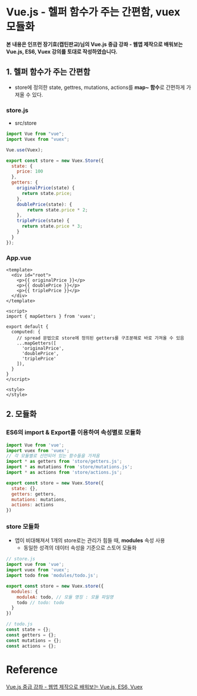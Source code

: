 # Vue.js - 헬퍼 함수가 주는 간편함, vuex 모듈화

**본 내용은 인프런 장기효(캡틴판교)님의 Vue.js 중급 강좌 - 웹앱 제작으로 배워보는 Vue.js, ES6, Vuex 강의를 토대로 작성하였습니다.**



## 1. 헬퍼 함수가 주는 간편함

* store에 정의한 state, gettres, mutations, actions를 **map~ 함수**로 간편하게 가져올 수 있다.

### store.js

* src/store

```JavaScript
import Vue from "vue";
import Vuex from "vuex";

Vue.use(Vuex);

export const store = new Vuex.Store({
  state: {
    price: 100
  },
  getters: {
    originalPrice(state) {
      return state.price;
    },
    doublePrice(state): {
    	return state.price * 2;
    },
    triplePrice(state) {
      return state.price * 3;
    }
  }
});
```



### App.vue

```Vue
<template>
  <div id="root">
    <p>{{ originalPrice }}</p>
    <p>{{ doublePrice }}</p>
    <p>{{ triplePrice }}</p>
  </div>
</template>

<script>
import { mapGetters } from 'vuex';
  
export default {
  computed: {
    // spread 문법으로 store에 정의된 getters를 구조분해로 바로 가져올 수 있음
    ...mapGetters([
      'originalPrice',
      'doublePrice',
      'triplePrice'
    ]),
  }
}
</script>

<style>
</style>
```



## 2. 모듈화

### ES6의 import & Export를 이용하여 속성별로 모듈화

```JavaScript
import Vue from 'vue';
import vuex from 'vuex';
// 각 모듈별로 선언되어 있는 함수들을 가져옴
import * as getters from 'store/getters.js';
import * as mutations from 'store/mutations.js';
import * as actions from 'store/actions.js';

export const store = new Vuex.Store({
  state: {},
  getters: getters,
  mutations: mutations,
  actions: actions
})
```



### store 모듈화

* 앱이 비대해져서 1개의 store로는 관리가 힘들 때, **modules** 속성 사용
  * 동일한 성격의 데이터 속성을 기준으로 스토어 모듈화

```JavaScript
// store.js
import vue from 'vue';
import vuex from 'vuex';
import todo from 'modules/todo.js';

export const store = new Vuex.store({
  modules: {
    moduleA: todo, // 모듈 명칭 : 모듈 파일명
    todo // todo: todo
  }
})

// todo.js
const state = {};
const getters = {};
const mutations = {};
const actions = {};
```





# Reference

[Vue.js 중급 강좌 - 웹앱 제작으로 배워보는 Vue.js, ES6, Vuex](https://www.inflearn.com/course/vue-pwa-vue-js-%EC%A4%91%EA%B8%89/dashboard)


